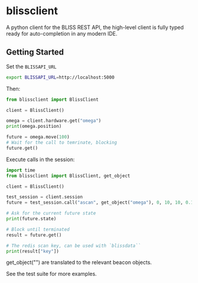 # blissclient

A python client for the BLISS REST API, the high-level client is fully typed ready for auto-completion in any modern IDE.


## Getting Started

Set the `BLISSAPI_URL`

```bash
export BLISSAPI_URL=http://localhost:5000
```

Then:

```python
from blissclient import BlissClient

client = BlissClient()

omega = client.hardware.get("omega")
print(omega.position)

future = omega.move(100)
# Wait for the call to temrinate, blocking
future.get()
```

Execute calls in the session:

```python
import time
from blissclient import BlissClient, get_object

client = BlissClient()

test_session = client.session
future = test_session.call("ascan", get_object("omega"), 0, 10, 10, 0.1, get_object("diode"))

# Ask for the current future state
print(future.state)

# Block until terminated
result = future.get()

# The redis scan key, can be used with `blissdata``
print(result["key"])
```

get_object("<name>") are translated to the relevant beacon objects.

See the test suite for more examples.
